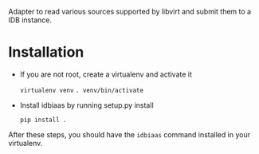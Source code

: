 Adapter to read various sources supported by libvirt and submit them to a IDB instance.

# Installation

- If you are not root, create a virtualenv and activate it

	`virtualenv venv`
	`. venv/bin/activate`

- Install idbiaas by running setup.py install

	`pip install .`

After these steps, you should have the `idbiaas` command installed in your virtualenv.